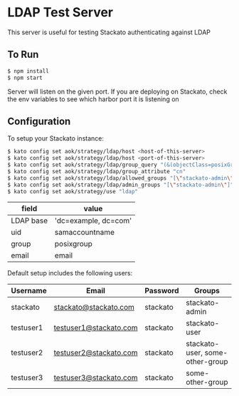 # LDAP Test Server

This server is useful for testing Stackato authenticating against LDAP

## To Run

```bash
$ npm install
$ npm start
```

Server will listen on the given port.  If you are deploying on Stackato, check the env variables to see which harbor port it is listening on

## Configuration

To setup your Stackato instance:
```bash
$ kato config set aok/strategy/ldap/host <host-of-this-server>
$ kato config set aok/strategy/ldap/host <port-of-this-server>
$ kato config set aok/strategy/ldap/group_query "(&(objectClass=posixGroup)(memberUid=%{username}))"
$ kato config set aok/strategy/ldap/group_attribute "cn"
$ kato config set aok/strategy/ldap/allowed_groups "[\"stackato-admin\",\"stackato-user\"]"
$ kato config set aok/strategy/ldap/admin_groups "[\"stackato-admin\"]"
$ kato config set aok/strategy/use "ldap"
```


field       | value
------------|--------------
LDAP base   | 'dc=example, dc=com'
uid         | samaccountname
group       | posixgroup
email       | email

Default setup includes the following users:

Username      |      Email              | Password   | Groups                           
--------------|-------------------------|------------|----------------------------------
stackato      | stackato@stackato.com   | stackato   | stackato-admin                   
testuser1     | testuser1@stackato.com  | stackato   | stackato-user                    
testuser2     | testuser2@stackato.com  | stackato   | stackato-user, some-other-group  
testuser3     | testuser3@stackato.com  | stackato   | some-other-group                 
